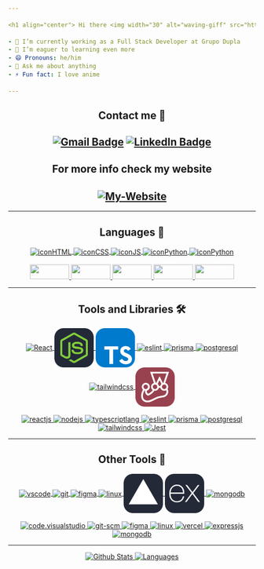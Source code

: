 ```yaml
---

<h1 align="center"> Hi there <img width="30" alt="waving-giff" src="https://github.com/ABSphreak/ABSphreak/blob/master/gifs/Hi.gif"/> </h1>
 
- 🌱 I’m currently working as a Full Stack Developer at Grupo Dupla
- 👯 I’m eaguer to learning even more
- 😄 Pronouns: he/him
- 💬 Ask me about anything
- ⚡ Fun fact: I love anime

---
```


<div align="center">
  <h2> Contact me 🤝 <h2/>

[![Gmail Badge](https://img.shields.io/badge/Gmail-D14836?style=for-the-badge&logo=gmail&logoColor=white)](mailto:imp.mannelli@gmail.com)
[![LinkedIn Badge](https://img.shields.io/badge/LinkedIn-0077B5?style=for-the-badge&logo=linkedin&logoColor=white)](https://www.linkedin.com/in/victor-mendes-mannelli-740aa2246/)

  <h2> For more info check my website <h2/>
  <a href="https://mannelli-curriculum.vercel.app/" target="_blank">
    <img align="center" height="90" width="80" alt="My-Website" src="https://i.imgur.com/wnerVOg.png" />
  </a>
  
</div>

---

<div align="center">
  <h2> Languages 📝 </h2>
  <a href="https://developer.mozilla.org/pt-BR/docs/Web/HTML/" target="_blank">
    <img align="center" height="60" width="80" alt="iconHTML" src="https://cdn.jsdelivr.net/gh/devicons/devicon/icons/html5/html5-plain.svg" />
  </a>
  <a href="https://developer.mozilla.org/pt-BR/docs/Web/CSS" target="_blank">
    <img align="center" height="60" width="80" alt="iconCSS" src="https://cdn.jsdelivr.net/gh/devicons/devicon/icons/css3/css3-plain.svg" />
  </a>
  <a href="https://developer.mozilla.org/pt-BR/docs/Web/JavaScript/" target="_blank">
    <img align="center" height="60" width="80" alt="iconJS" src="https://cdn.jsdelivr.net/gh/devicons/devicon/icons/javascript/javascript-plain.svg" />
  </a>
  <a href="https://go.dev" target="_blank">
    <img align="center" height="60" width="80" alt="iconPython" src="https://cdn.jsdelivr.net/gh/devicons/devicon/icons/go/go-original-wordmark.svg" />
  </a>
  <a href="http://www.python.org/" target="_blank">
    <img align="center" height="60" width="80" alt="iconPython" src="https://cdn.jsdelivr.net/gh/devicons/devicon/icons/python/python-plain.svg" />
  </a>
</div>
<br/>
<div align="center">
  <a href="https://developer.mozilla.org/pt-BR/docs/Web/HTML/" target="_blank">
    <img width="80" height="30" src="https://img.shields.io/badge/-HTML-orange?style=for-the-badge&color=d84a2e" /> 
  </a>
  <a href="https://developer.mozilla.org/pt-BR/docs/Web/CSS" target="_blank">
    <img width="80" height="30" src="https://img.shields.io/badge/-CSS-blue?style=for-the-badge&color=3173d9" /> 
  </a>
  <a href="https://developer.mozilla.org/pt-BR/docs/Web/JavaScript/" target="_blank">
    <img width="80" height="30" src="https://img.shields.io/badge/-JavaScript-yellow?style=for-the-badge&color=e9d54c" /> 
  </a>
  <a href="https://go.dev" target="_blank">
   <img width="80" height="30" src="https://img.shields.io/badge/-Go-blue?style=for-the-badge&color=00acd7" /> 
  </a>
  <a href="http://www.python.org/" target="_blank">
    <img width="80" height="30" src="https://img.shields.io/badge/-Python-yellow?style=for-the-badge&color=f1d356" /> 
  </a>
</div>

---

<div>
  <div align="center">
    <h2> Tools and Libraries 🛠 </h2>
    <a href="http://reactjs.org/" target="_blank">
      <img align="center" alt="React" height"60" width="80" src="https://cdn.jsdelivr.net/gh/devicons/devicon/icons/react/react-original.svg" />
    </a>
    <a href="https://nodejs.org/en/" target="_blank">
      <img align="center" alt="Node" height"60" width="80" src="https://raw.githubusercontent.com/jpb06/jpb06/master/icons/NodeJS-Dark.svg" />
    </a>
    <a href="https://www.typescriptlang.org/" target="_blank">
      <img align="center" alt="typescriptlang" height"60" width="80" src="https://raw.githubusercontent.com/jpb06/jpb06/master/icons/TypeScript.svg" />
    </a>
    <a href="https://eslint.org/" target="_blank">
      <img align="center" alt="eslint" height"60" width="80" src="https://cdn.jsdelivr.net/gh/devicons/devicon/icons/eslint/eslint-original.svg" />
    </a>
    <a href="https://www.prisma.io/" target="_blank">
      <img align="center" width="80" height"60" alt="prisma" src="https://www.svgrepo.com/show/373776/light-prisma.svg"/>
    </a>
    <a href="https://www.postgresql.org/" target="_blank">
      <img align="center" alt="postgresql" height"60" width="80" src="https://cdn.jsdelivr.net/gh/devicons/devicon/icons/postgresql/postgresql-original.svg" />
    </a>
    <a href="https://tailwindcss.com/" target="_blank">
      <img align="center" alt="tailwindcss" height"60" width="80" src="https://cdn.jsdelivr.net/gh/devicons/devicon@latest/icons/tailwindcss/tailwindcss-original.svg" />
    </a>
    <a href="https://jestjs.io/pt-BR/" target="_blank">
     <img align="center" alt="Jest" height"60" width="80" src="https://raw.githubusercontent.com/jpb06/jpb06/master/icons/Jest.svg" />
    </a>
  </div>
  <br/>
  <div align="center">
    <a href="http://pt-br.reactjs.org/" target="_blank">
       <img width="80" height="30" alt="reactjs" src="https://img.shields.io/badge/-React-blue?style=for-the-badge&color=5ed2f2" /> 
    </a>
    <a href="https://nodejs.org/en/" target="_blank">
       <img width="80" height="30" alt="nodejs" src="https://img.shields.io/badge/-NodeJS-blue?style=for-the-badge&color=83ce3f" /> 
    </a>
    <a href="https://www.typescriptlang.org/" target="_blank">
       <img width="80" height="30" alt="typescriptlang" src="https://img.shields.io/badge/-Typescript-blue?style=for-the-badge&color=007acc" /> 
    </a>
    <a href="https://eslint.org/" target="_blank">
       <img width="80" height="30" alt="eslint" src="https://img.shields.io/badge/-Eslint-blue?style=for-the-badge&color=4c63ba" /> 
    </a>
    <a href="https://www.prisma.io/" target="_blank">
       <img width="80" height="30" alt="prisma" src="https://img.shields.io/badge/-prisma-blue?style=for-the-badge&color=071f2d" /> 
    </a>
    <a href="https://www.postgresql.org/" target="_blank">
       <img width="80" height="30" alt="postgresql" src="https://img.shields.io/badge/-postgresql-blue?style=for-the-badge&color=336791" /> 
    </a>
    <a href="https://tailwindcss.com/" target="_blank">
       <img width="80" height="30" alt="tailwindcss" src="https://img.shields.io/badge/-tailwindcss-blue?style=for-the-badge&color=38b2ac" /> 
    </a>
    <a href="https://jestjs.io/pt-BR/" target="_blank">
       <img width="80" height="30" alt="Jest" src="https://img.shields.io/badge/-Jest-blue?style=for-the-badge&color=73364f" /> 
    </a>
<!--     <a href="https://typeorm.io/" target="_blank">
       <img width="80" height="30" alt="Typeorm" src="https://img.shields.io/badge/-typeorm-&?style=for-the-badge&logo=typeorm&color=black" /> 
    </a> -->
  </div>
</div>
  
* * *

<div>
  <div align="center">
    <h2> Other Tools 🧰 </h2>
    <a href="https://code.visualstudio.com/" target="_blank">
      <img align="center" alt="vscode" height"60" width="80" src="https://cdn.jsdelivr.net/gh/devicons/devicon/icons/vscode/vscode-original.svg" />
    <a href="https://git-scm.com/" target="_blank">
      <img align="center" alt="git" height"60" width="80" src="https://cdn.jsdelivr.net/gh/devicons/devicon/icons/git/git-plain.svg" />
    </a>
    <a href="https://www.figma.com/" target="_blank">
      <img align="center" alt="figma" height"60" width="80" src="https://cdn.jsdelivr.net/gh/devicons/devicon/icons/figma/figma-original.svg" />
    </a>
    <a href="https://kernel.org/" target="_blank">
      <img align="center" alt="linux" height"60" width="80" src="https://cdn.jsdelivr.net/gh/devicons/devicon/icons/linux/linux-original.svg" />
    </a>
    <a href="https://vercel.com/" target="_blank">
      <img align="center" alt="vercel" height"60" width="80" src="https://github.com/jpb06/jpb06/raw/master/icons/Vercel-Dark.svg"/>
    </a>
    <a href="https://expressjs.com/" target="_blank">
      <img align="center" alt="express" height"60" width="80" src="https://github.com/jpb06/jpb06/raw/master/icons/ExpressJS-Dark.svg" />
    </a>
    <a href="https://www.mongodb.com/home" target="_blank">
      <img align="center" alt="mongodb" height"60" width="80" src="https://cdn.jsdelivr.net/gh/devicons/devicon/icons/mongodb/mongodb-original.svg" />
    </a>
  </div>
  <br/>
  <div align="center">
    <a href="https://code.visualstudio.com/" target="_blank">
       <img width="80" height="30" alt="code.visualstudio" src="https://img.shields.io/badge/-vscode-blue?style=for-the-badge&color=0176c6" /> 
    </a>
    <a href="https://git-scm.com/" target="_blank">
       <img width="80" height="30" alt="git-scm" src="https://img.shields.io/badge/-git-blue?style=for-the-badge&color=f35034" /> 
    </a>
    <a href="https://www.figma.com/" target="_blank">
       <img width="80" height="30" alt="figma" src="https://img.shields.io/badge/-figma-blue?style=for-the-badge&color=e864a1" /> 
    </a>
    <a href="https://kernel.org/" target="_blank">
       <img width="80" height="30" alt="linux" src="https://img.shields.io/badge/-linux-blue?style=for-the-badge&color=fed24e" /> 
    </a>
    <a href="https://vercel.com/" target="_blank">
       <img width="80" height="30" alt="vercel" src="https://img.shields.io/badge/-vercel-blue?style=for-the-badge&color=242938" /> 
    </a>
    <a href="https://expressjs.com/" target="_blank">
       <img width="80" height="30" alt="expressjs" src="https://img.shields.io/badge/-express-blue?style=for-the-badge&color=242938" /> 
    </a>
    <a href="https://www.mongodb.com/home" target="_blank">
       <img width="80" height="30" alt="mongodb" src="https://img.shields.io/badge/-mongodb-blue?style=for-the-badge&color=439934" /> 
    </a>
  </div>

</div>
  
***

<div align="center">
  <a href="https://github.com/anuraghazra/github-readme-stats">
    <img height="200px" src="https://github-readme-stats.vercel.app/api?username=Victor-Mannelli&show_icons=true&hide_border=true&theme=nord&bg_color=22272E&hide_rank=true" alt="Github Stats"/>
  </a>
  <a href="https://github.com/anuraghazra/github-readme-stats">
    <img height="200px" src="https://github-readme-stats.vercel.app/api/top-langs/?username=Victor-Mannelli&layout=compact&hide_border=true&theme=nord&bg_color=22272E&card_width=250" alt="Languages" />
  </a>
</div>
